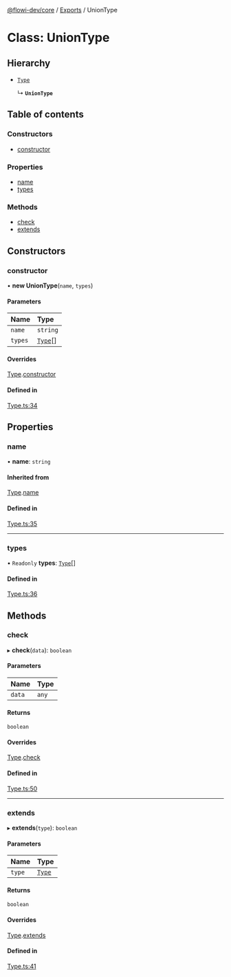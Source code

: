 [@flowi-dev/core](../README.md) / [Exports](../modules.md) / UnionType

# Class: UnionType

## Hierarchy

- [`Type`](Type.md)

  ↳ **`UnionType`**

## Table of contents

### Constructors

- [constructor](UnionType.md#constructor)

### Properties

- [name](UnionType.md#name)
- [types](UnionType.md#types)

### Methods

- [check](UnionType.md#check)
- [extends](UnionType.md#extends)

## Constructors

### constructor

• **new UnionType**(`name`, `types`)

#### Parameters

| Name | Type |
| :------ | :------ |
| `name` | `string` |
| `types` | [`Type`](Type.md)[] |

#### Overrides

[Type](Type.md).[constructor](Type.md#constructor)

#### Defined in

[Type.ts:34](https://github.com/flowi-dev/core/blob/f9c2b6d/src/classes/Type.ts#L34)

## Properties

### name

• **name**: `string`

#### Inherited from

[Type](Type.md).[name](Type.md#name)

#### Defined in

[Type.ts:35](https://github.com/flowi-dev/core/blob/f9c2b6d/src/classes/Type.ts#L35)

___

### types

• `Readonly` **types**: [`Type`](Type.md)[]

#### Defined in

[Type.ts:36](https://github.com/flowi-dev/core/blob/f9c2b6d/src/classes/Type.ts#L36)

## Methods

### check

▸ **check**(`data`): `boolean`

#### Parameters

| Name | Type |
| :------ | :------ |
| `data` | `any` |

#### Returns

`boolean`

#### Overrides

[Type](Type.md).[check](Type.md#check)

#### Defined in

[Type.ts:50](https://github.com/flowi-dev/core/blob/f9c2b6d/src/classes/Type.ts#L50)

___

### extends

▸ **extends**(`type`): `boolean`

#### Parameters

| Name | Type |
| :------ | :------ |
| `type` | [`Type`](Type.md) |

#### Returns

`boolean`

#### Overrides

[Type](Type.md).[extends](Type.md#extends)

#### Defined in

[Type.ts:41](https://github.com/flowi-dev/core/blob/f9c2b6d/src/classes/Type.ts#L41)
